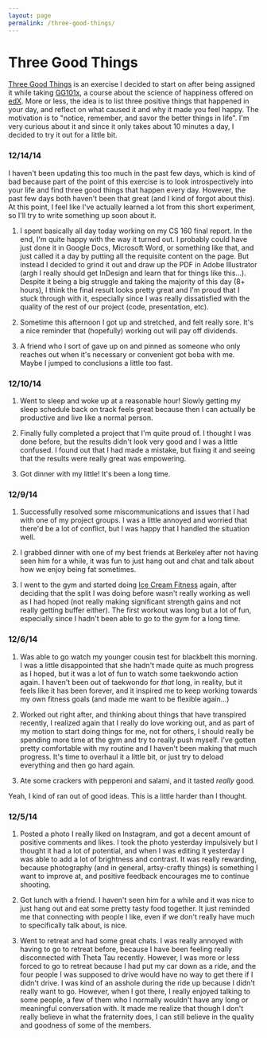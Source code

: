 ```yaml
---
layout: page
permalink: /three-good-things/
---
```


# Three Good Things

[Three Good Things](http://www.actionforhappiness.org/take-action/find-three-good-things-each-day) is an exercise I decided to start on after being assigned it while taking [GG101x](https://courses.edx.org/courses/course-v1:BerkeleyX%2BGG101x-2%2B1T2015/info), a course about the science of happiness offered on [edX](https://edx.org).  More or less, the idea is to list three positive things that happened in your day, and reflect on what caused it and why it made you feel happy.  The motivation is to "notice, remember, and savor the better things in life".  I'm very curious about it and since it only takes about 10 minutes a day, I decided to try it out for a little bit.

### 12/14/14

I haven't been updating this too much in the past few days, which is kind of bad because part of the point of this exercise is to look introspectively into your life and find three good things that happen every day.  However, the past few days both haven't been that great (and I kind of forgot about this).  At this point, I feel like I've actually learned a lot from this short experiment, so I'll try to write something up soon about it.

1.  I spent basically all day today working on my CS 160 final report.  In the end, I'm quite happy with the way it turned out.  I probably could have just done it in Google Docs, Microsoft Word, or something like that, and just called it a day by putting all the requisite content on the page.  But instead I decided to grind it out and draw up the PDF in Adobe Illustrator (argh I really should get InDesign and learn that for things like this...).  Despite it being a big struggle and taking the majority of this day (8+ hours), I think the final result looks pretty great and I'm proud that I stuck through with it, especially since I was really dissatisfied with the quality of the rest of our project (code, presentation, etc).

2.  Sometime this afternoon I got up and stretched, and felt really sore.  It's a nice reminder that (hopefully) working out will pay off dividends.

3.  A friend who I sort of gave up on and pinned as someone who only reaches out when it's necessary or convenient got boba with me.  Maybe I jumped to conclusions a little too fast.

### 12/10/14

1.  Went to sleep and woke up at a reasonable hour!  Slowly getting my sleep schedule back on track feels great because then I can actually be productive and live like a normal person.

2.  Finally fully completed a project that I'm quite proud of.  I thought I was done before, but the results didn't look very good and I was a little confused.  I found out that I had made a mistake, but fixing it and seeing that the results were really great was empowering.

3.  Got dinner with my little!  It's been a long time.

### 12/9/14

1.  Successfully resolved some miscommunications and issues that I had with one of my project groups.  I was a little annoyed and worried that there'd be a lot of conflict, but I was happy that I handled the situation well.

2.  I grabbed dinner with one of my best friends at Berkeley after not having seen him for a while, it was fun to just hang out and chat and talk about how we enjoy being fat sometimes.

3.  I went to the gym and started doing [Ice Cream Fitness](http://www.muscleandstrength.com/workouts/jason-blaha-ice-cream-fitness-5x5-novice-workout) again, after deciding that the split I was doing before wasn't really working as well as I had hoped (not really making significant strength gains and not really getting buffer either).  The first workout was long but a lot of fun, especially since I hadn't been able to go to the gym for a long time.

### 12/6/14

1.  Was able to go watch my younger cousin test for blackbelt this morning.  I was a little disappointed that she hadn't made quite as much progress as I hoped, but it was a lot of fun to watch some taekwondo action again.  I haven't been out of taekwondo for *that* long, in reality, but it feels like it has been forever, and it inspired me to keep working towards my own fitness goals (and made me want to be flexible again...)

2.  Worked out right after, and thinking about things that have transpired recently, I realized again that I really do love working out, and as part of my motion to start doing things for me, not for others, I should really be spending more time at the gym and try to really push myself.  I've gotten pretty comfortable with my routine and I haven't been making that much progress.  It's time to overhaul it a little bit, or just try to deload everything and then go hard again.

3.  Ate some crackers with pepperoni and salami, and it tasted *really* good.

Yeah, I kind of ran out of good ideas.  This is a little harder than I thought.

### 12/5/14

1.  Posted a photo I really liked on Instagram, and got a decent amount of positive comments and likes.  I took the photo yesterday impulsively but I thought it had a lot of potential, and when I was editing it yesterday I was able to add a lot of brightness and contrast.  It was really rewarding, because photography (and in general, artsy-crafty things) is something I want to improve at, and positive feedback encourages me to continue shooting.

2.  Got lunch with a friend.  I haven't seen him for a while and it was nice to just hang out and eat some pretty tasty food together.  It just reminded me that connecting with people I like, even if we don't really have much to specifically talk about, is nice.

3.  Went to retreat and had some great chats.  I was really annoyed with having to go to retreat before, because I have been feeling really disconnected with Theta Tau recently.  However, I was more or less forced to go to retreat because I had put my car down as a ride, and the four people I was supposed to drive would have no way to get there if I didn't drive.  I was kind of an asshole during the ride up because I didn't really want to go.  However, when I got there, I really enjoyed talking to some people, a few of them who I normally wouldn't have any long or meaningful conversation with.  It made me realize that though I don't really believe in what the fraternity does, I can still believe in the quality and goodness of some of the members.